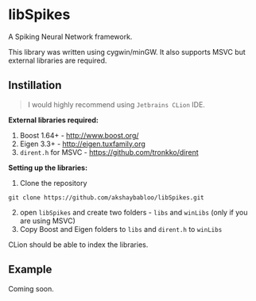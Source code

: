 # libSpikes

A Spiking Neural Network framework.

This library was written using cygwin/minGW. It also supports MSVC but external libraries are required.

## Instillation

> I would highly recommend using `Jetbrains CLion` IDE.

**External libraries required:**

1. Boost 1.64+ - http://www.boost.org/
2. Eigen 3.3+ - http://eigen.tuxfamily.org
3. `dirent.h` for MSVC - https://github.com/tronkko/dirent

**Setting up the libraries:**

1. Clone the repository
```
git clone https://github.com/akshaybabloo/libSpikes.git
```
2. open `libSpikes` and create two folders - `libs` and `winLibs` (only if you are using MSVC)
3. Copy Boost and Eigen folders to `libs` and `dirent.h` to `winLibs`

CLion should be able to index the libraries.

## Example

Coming soon.
